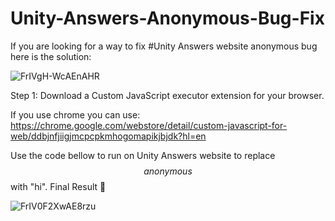 # Unity-Answers-Anonymous-Bug-Fix
If you are looking for a way to fix #Unity Answers website anonymous bug here is the solution:

![FrIVgH-WcAEnAHR](https://user-images.githubusercontent.com/9918700/226217080-6df66e5b-0d29-459f-abe9-e3f4cdf87f06.jpeg)

Step 1: Download a Custom JavaScript executor extension for your browser.

If you use chrome you can use: https://chrome.google.com/webstore/detail/custom-javascript-for-web/ddbjnfjiigjmcpcpkmhogomapikjbjdk?hl=en

Use the code bellow to run on Unity Answers website to replace $$anonymous$$ with "hi".
Final Result 🤩

![FrIV0F2XwAE8rzu](https://user-images.githubusercontent.com/9918700/226217131-0eb40779-7247-409f-b073-c9209b3136c8.jpeg)
